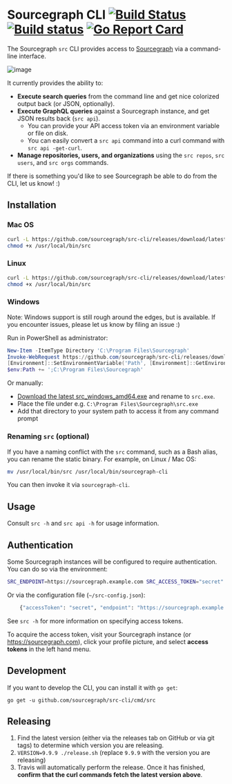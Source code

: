 # Sourcegraph CLI [![Build Status](https://travis-ci.org/sourcegraph/src-cli.svg)](https://travis-ci.org/sourcegraph/src-cli) [![Build status](https://ci.appveyor.com/api/projects/status/fwa1bkd198hyim8a?svg=true)](https://ci.appveyor.com/project/sourcegraph/src-cli) [![Go Report Card](https://goreportcard.com/badge/sourcegraph/src-cli)](https://goreportcard.com/report/sourcegraph/src-cli)

The Sourcegraph `src` CLI provides access to [Sourcegraph](https://sourcegraph.com) via a command-line interface.

![image](https://user-images.githubusercontent.com/3173176/43567326-3db5f31c-95e6-11e8-9e74-4c04079c01b0.png)

It currently provides the ability to:

- **Execute search queries** from the command line and get nice colorized output back (or JSON, optionally).
- **Execute GraphQL queries** against a Sourcegraph instance, and get JSON results back (`src api`).
  - You can provide your API access token via an environment variable or file on disk.
  - You can easily convert a `src api` command into a curl command with `src api -get-curl`.
- **Manage repositories, users, and organizations** using the `src repos`, `src users`, and `src orgs` commands.

If there is something you'd like to see Sourcegraph be able to do from the CLI, let us know! :)

## Installation

### Mac OS

```bash
curl -L https://github.com/sourcegraph/src-cli/releases/download/latest/src_darwin_amd64 -o /usr/local/bin/src
chmod +x /usr/local/bin/src
```

### Linux

```bash
curl -L https://github.com/sourcegraph/src-cli/releases/download/latest/src_linux_amd64 -o /usr/local/bin/src
chmod +x /usr/local/bin/src
```

### Windows

Note: Windows support is still rough around the edges, but is available. If you encounter issues, please let us know by filing an issue :)

Run in PowerShell as administrator:

```powershell
New-Item -ItemType Directory 'C:\Program Files\Sourcegraph'
Invoke-WebRequest https://github.com/sourcegraph/src-cli/releases/download/latest/src_windows_amd64.exe -OutFile 'C:\Program Files\Sourcegraph\src.exe'
[Environment]::SetEnvironmentVariable('Path', [Environment]::GetEnvironmentVariable('Path', [EnvironmentVariableTarget]::Machine) + ';C:\Program Files\Sourcegraph', [EnvironmentVariableTarget]::Machine)
$env:Path += ';C:\Program Files\Sourcegraph'
```

Or manually:

- [Download the latest src_windows_amd64.exe](https://github.com/sourcegraph/src-cli/releases/download/latest/src_windows_amd64.exe) and rename to `src.exe`.
- Place the file under e.g. `C:\Program Files\Sourcegraph\src.exe`
- Add that directory to your system path to access it from any command prompt

### Renaming `src` (optional)

If you have a naming conflict with the `src` command, such as a Bash alias, you can rename the static binary. For example, on Linux / Mac OS:

```sh
mv /usr/local/bin/src /usr/local/bin/sourcegraph-cli
```

You can then invoke it via `sourcegraph-cli`.

## Usage

Consult `src -h` and `src api -h` for usage information.

## Authentication

Some Sourcegraph instances will be configured to require authentication. You can do so via the environment:

```sh
SRC_ENDPOINT=https://sourcegraph.example.com SRC_ACCESS_TOKEN="secret" src ...
```

Or via the configuration file (`~/src-config.json`):

```sh
	{"accessToken": "secret", "endpoint": "https://sourcegraph.example.com"}
```

See `src -h` for more information on specifying access tokens.

To acquire the access token, visit your Sourcegraph instance (or https://sourcegraph.com), click your profile picture, and select **access tokens** in the left hand menu.

## Development

If you want to develop the CLI, you can install it with `go get`:

```
go get -u github.com/sourcegraph/src-cli/cmd/src
```

## Releasing

1.  Find the latest version (either via the releases tab on GitHub or via git tags) to determine which version you are releasing.
2.  `VERSION=9.9.9 ./release.sh` (replace `9.9.9` with the version you are releasing)
3.  Travis will automatically perform the release. Once it has finished, **confirm that the curl commands fetch the latest version above**.
